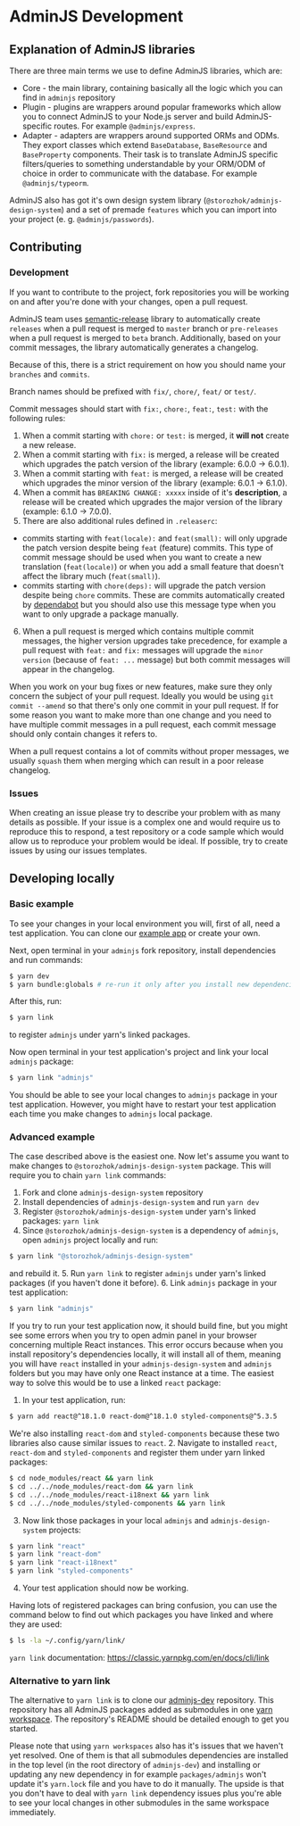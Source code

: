 # AdminJS Development

## Explanation of AdminJS libraries
There are three main terms we use to define AdminJS libraries, which are:

* Core - the main library, containing basically all the logic which you can find in `adminjs` repository
* Plugin - plugins are wrappers around popular frameworks which allow you to connect AdminJS to your Node.js server and build AdminJS-specific routes. For example `@adminjs/express`.
* Adapter - adapters are wrappers around supported ORMs and ODMs. They export classes which extend `BaseDatabase`, `BaseResource` and `BaseProperty` components. Their task is to translate AdminJS specific filters/queries to something understandable by your ORM/ODM of choice in order to communicate with the database. For example `@adminjs/typeorm`.

AdminJS also has got it's own design system library (`@storozhok/adminjs-design-system`) and a set of premade `features` which you can import into your project (e. g. `@adminjs/passwords`).

## Contributing

### Development
If you want to contribute to the project, fork repositories you will be working on and after you're done with your changes, open a pull request.

AdminJS team uses [semantic-release](https://github.com/semantic-release/semantic-release) library to automatically create `releases` when a pull request is merged to `master` branch or `pre-releases` when a pull request is merged to `beta` branch. Additionally, based on your commit messages, the library automatically generates a changelog.

Because of this, there is a strict requirement on how you should name your `branches` and `commits`.

Branch names should be prefixed with `fix/`, `chore/`, `feat/` or `test/`.

Commit messages should start with `fix:`, `chore:`, `feat:`, `test:` with the following rules:
1. When a commit starting with `chore:` or `test:` is merged, it **will not** create a new release.
2. When a commit starting with `fix:` is merged, a release will be created which upgrades the patch version of the library (example: 6.0.0 -> 6.0.1).
3. When a commit starting with `feat:` is merged, a release will be created which upgrades the minor version of the library (example: 6.0.1 -> 6.1.0).
4. When a commit has `BREAKING CHANGE: xxxxx` inside of it's **description**, a release will be created which upgrades the major version of the library (example: 6.1.0 -> 7.0.0).
5. There are also additional rules defined in `.releaserc`:
- commits starting with `feat(locale):` and `feat(small):` will only upgrade the patch version despite being `feat` (feature) commits. This type of commit message should be used when you want to create a new translation (`feat(locale)`) or when you add a small feature that doesn't affect the library much (`feat(small)`).
- commits starting with `chore(deps):` will upgrade the patch version despite being `chore` commits. These are commits automatically created by [dependabot](https://github.com/dependabot) but you should also use this message type when you want to only upgrade a package manually.
6. When a pull request is merged which contains multiple commit messages, the higher version upgrades take precedence, for example a pull request with `feat:` and `fix:` messages will upgrade the `minor version` (because of `feat: ...` message) but both commit messages will appear in the changelog.

When you work on your bug fixes or new features, make sure they only concern the subject of your pull request. Ideally you would be using `git commit --amend` so that there's only one commit in your pull request.
If for some reason you want to make more than one change and you need to have multiple commit messages in a pull request, each commit message should only contain changes it refers to.

When a pull request contains a lot of commits without proper messages, we usually `squash` them when merging which can result in a poor release changelog.

### Issues
When creating an issue please try to describe your problem with as many details as possible. If your issue is a complex one and would require us to reproduce this to respond, a test repository or a code sample which would allow us to reproduce your problem would be ideal.
If possible, try to create issues by using our issues templates.

## Developing locally

### Basic example
To see your changes in your local environment you will, first of all, need a test application. You can clone our [example app](https://github.com/SoftwareBrothers/adminjs-example-app) or create your own.

Next, open terminal in your `adminjs` fork repository, install dependencies and run commands:
```bash
$ yarn dev
$ yarn bundle:globals # re-run it only after you install new dependencies
```
After this, run:
```bash
$ yarn link
```
to register `adminjs` under yarn's linked packages.

Now open terminal in your test application's project and link your local `adminjs` package:
```bash
$ yarn link "adminjs"
```
You should be able to see your local changes to `adminjs` package in your test application. However, you might have to restart your test application each time you make changes to `adminjs` local package.

### Advanced example

The case described above is the easiest one. Now let's assume you want to make changes to `@storozhok/adminjs-design-system` package. This will require you to chain `yarn link` commands:

1. Fork and clone `adminjs-design-system` repository
2. Install dependencies of `adminjs-design-system` and run `yarn dev`
3. Register `@storozhok/adminjs-design-system` under yarn's linked packages: `yarn link`
4. Since `@storozhok/adminjs-design-system` is a dependency of `adminjs`, open `adminjs` project locally and run:
```bash
$ yarn link "@storozhok/adminjs-design-system"
```
and rebuild it.
5. Run `yarn link` to register `adminjs` under yarn's linked packages (if you haven't done it before).
6. Link `adminjs` package in your test application:
```bash
$ yarn link "adminjs"
```

If you try to run your test application now, it should build fine, but you might see some errors when you try to open admin panel in your browser concerning multiple React instances.
This error occurs because when you install repository's dependencies locally, it will install all of them, meaning you will have `react` installed in your `adminjs-design-system` and `adminjs` folders but you may have only one React instance at a time. The easiest way to solve this would be to use a linked `react` package:
1. In your test application, run:
```bash
$ yarn add react@^18.1.0 react-dom@^18.1.0 styled-components@^5.3.5
```
We're also installing `react-dom` and `styled-components` because these two libraries also cause similar issues to `react`.
2. Navigate to installed `react`, `react-dom` and `styled-components` and register them under yarn linked packages:
```bash
$ cd node_modules/react && yarn link
$ cd ../../node_modules/react-dom && yarn link
$ cd ../../node_modules/react-i18next && yarn link
$ cd ../../node_modules/styled-components && yarn link
```
3. Now link those packages in your local `adminjs` and `adminjs-design-system` projects:
```bash
$ yarn link "react"
$ yarn link "react-dom"
$ yarn link "react-i18next"
$ yarn link "styled-components"
```
4. Your test application should now be working.

Having lots of registered packages can bring confusion, you can use the command below to find out which packages you have linked and where they are used:
```bash
$ ls -la ~/.config/yarn/link/
```

`yarn link` documentation: https://classic.yarnpkg.com/en/docs/cli/link

### Alternative to yarn link
The alternative to `yarn link` is to clone our [adminjs-dev](https://github.com/SoftwareBrothers/adminjs-dev) repository. This repository has all AdminJS packages added as submodules in one [yarn workspace](https://classic.yarnpkg.com/lang/en/docs/workspaces/). The repository's README should be detailed enough to get you started.

Please note that using `yarn workspaces` also has it's issues that we haven't yet resolved. One of them is that all submodules dependencies are installed in the top level (in the root directory of `adminjs-dev`) and installing or updating any new dependency in for example `packages/adminjs` won't update it's `yarn.lock` file and you have to do it manually.
The upside is that you don't have to deal with `yarn link` dependency issues plus you're able to see your local changes in other submodules in the same workspace immediately.

